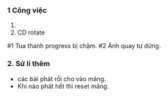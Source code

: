 ### 1 Công việc
1. 
4. CD rotate

#1 Tua thanh progress bị chậm.
#2 Ảnh quay tự dừng.

### 2. Sử lí thêm
- các bài phát rồi cho vào mảng.
- Khi nào phát hết thì reset mảng.